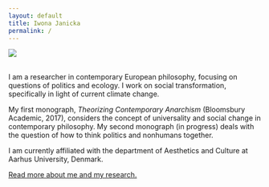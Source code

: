 ```yaml
---
layout: default
title: Iwona Janicka
permalink: /
---
```


<div class="container">
  <div class="row">
    <div class="col-sm-6">
    <img src="../images/profile.jpg"/>
    </div>
    <div class="col-sm-6">
    <p><br>I am a researcher in contemporary European philosophy, focusing on questions of politics and ecology. I work on social transformation, specifically in light of current climate change.<br>

My first monograph, *Theorizing Contemporary Anarchism* (Bloomsbury Academic, 2017), considers the concept of universality and social change in contemporary philosophy. My second monograph (in progress) deals with the question of how to think politics and nonhumans together.<br>

I am currently affiliated with the department of Aesthetics and Culture at Aarhus University, Denmark. </p>
      <p><a href="about">Read more about me and my research.</a></p>
    </div>
  </div>
</div>

